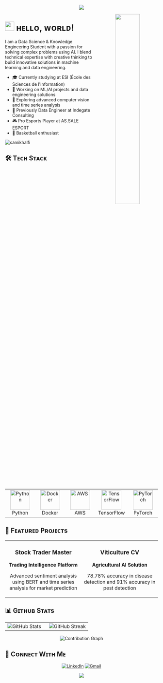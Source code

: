<!--Header-->
<p align="center">
  <img src="https://capsule-render.vercel.app/api?type=waving&color=gradient&customColorList=12&height=180&section=header&text=Sami%20Khalfi&fontSize=60&fontAlignY=35&desc=Data%20Science%20|%20ML%20Engineering%20|%20Innovation&descSize=20&descAlignY=55&animation=twinkling"/>
</p>

<div align="center">
  <img align="right" width="40%" src="https://owlbertsio-resized.s3.amazonaws.com/Popper.psd.full.png">
</div>

# <img src="https://emojis.slackmojis.com/emojis/images/1531849430/4246/blob-sunglasses.gif?1531849430" width="30"/> ʜᴇʟʟᴏ, ᴡᴏʀʟᴅ!

<p align="left">I am a Data Science & Knowledge Engineering Student with a passion for solving complex problems using AI. I blend technical expertise with creative thinking to build innovative solutions in machine learning and data engineering.</p>

- 🎓 Currently studying at ESI (École des Sciences de l'Information)
- 🔭 Working on ML/AI projects and data engineering solutions
- 🌱 Exploring advanced computer vision and time series analysis
- 💼 Previously Data Engineer at Indegate Consulting
- 🎮 Pro Esports Player at AS.SALE ESPORT
- 🏀 Basketball enthusiast

<!--Profile views-->
<p align="left">
  <img src="https://komarev.com/ghpvc/?username=samikhalfi&label=Profile%20views&color=770677&style=for-the-badge&logo=star" alt="samikhalfi" />
</p>

## 🛠️ Tᴇᴄʜ Sᴛᴀᴄᴋ

<table align="center">
<tr>
<td align="center" width="96">
<img src="https://techstack-generator.vercel.app/python-icon.svg" alt="Python" width="65" height="65" />
<br>Python
</td>
<td align="center" width="96">
<img src="https://techstack-generator.vercel.app/docker-icon.svg" alt="Docker" width="65" height="65" />
<br>Docker
</td>
<td align="center" width="96">
<img src="https://techstack-generator.vercel.app/aws-icon.svg" alt="AWS" width="65" height="65" />
<br>AWS
</td>
<td align="center" width="96">
<img src="https://www.vectorlogo.zone/logos/tensorflow/tensorflow-icon.svg" alt="TensorFlow" width="65" height="65" />
<br>TensorFlow
</td>
<td align="center" width="96">
<img src="https://www.vectorlogo.zone/logos/pytorch/pytorch-icon.svg" alt="PyTorch" width="65" height="65" />
<br>PyTorch
</td>
</tr>
</table>

## 🚀 Fᴇᴀᴛᴜʀᴇᴅ Pʀᴏᴊᴇᴄᴛs

<table width="100%">
<tr>
<td width="50%">
<h3 align="center">Stock Trader Master</h3>
<div align="center">
<p><strong>Trading Intelligence Platform</strong></p>
<p>Advanced sentiment analysis using BERT and time series analysis for market prediction</p>
</div>
</td>
<td width="50%">
<h3 align="center">Viticulture CV</h3>
<div align="center">
<p><strong>Agricultural AI Solution</strong></p>
<p>78.78% accuracy in disease detection and 91% accuracy in pest detection</p>
</div>
</td>
</tr>
</table>

## 📊 Gɪᴛʜᴜʙ Sᴛᴀᴛs

<table width="100%">
<tr>
<td width="50%">
<img src="https://github-readme-stats.vercel.app/api?username=samikhalfi&show_icons=true&theme=tokyonight&bg_color=0,000000,441350&title_color=c56a90&text_color=ffffff&hide_border=true" alt="GitHub Stats" />
</td>
<td width="50%">
<img src="https://github-readme-streak-stats.herokuapp.com?user=samikhalfi&theme=tokyonight&background=0,000000,441350&ring=c56a90&fire=ffeb95&currStreakNum=ffffff&hide_border=true" alt="GitHub Streak" />
</td>
</tr>
</table>

<div align="center">
<img src="https://github-readme-activity-graph.vercel.app/graph?username=samikhalfi&bg_color=0,000000,441350&color=ffffff&line=c56a90&point=ffeb95&area=true&hide_border=true" alt="Contribution Graph" />
</div>

## 🤝 Cᴏɴɴᴇᴄᴛ Wɪᴛʜ Mᴇ

<div align="center">

[![LinkedIn](https://img.shields.io/badge/LinkedIn-0077B5?style=for-the-badge&logo=linkedin&logoColor=white)](https://www.linkedin.com/in/samikhalfi/)
[![Gmail](https://img.shields.io/badge/Gmail-D14836?style=for-the-badge&logo=gmail&logoColor=white)](mailto:samikhalfi@esi.ac.ma)

</div>

<!--Footer-->
<p align="center">
  <img src="https://capsule-render.vercel.app/api?type=waving&color=gradient&customColorList=12&height=100&section=footer"/>
</p>
